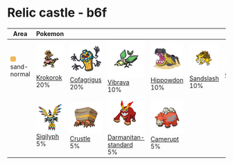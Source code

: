 # Relic castle - b6f

| Area                                                                 | Pokemon                                                                       | &nbsp;                                                                            | &nbsp;                                                                                             | &nbsp;                                                                          | &nbsp;                                                                          | &nbsp;                                                                      |
| -------------------------------------------------------------------- | ----------------------------------------------------------------------------- | --------------------------------------------------------------------------------- | -------------------------------------------------------------------------------------------------- | ------------------------------------------------------------------------------- | ------------------------------------------------------------------------------- | --------------------------------------------------------------------------- |
| ![sand-normal](../../img/items/sand-normal.png)<br/>sand-normal<br/> | ![krokorok](../../img/pokemon/552.png) <br/>[Krokorok](/pokemon/552) <br/>20% | ![cofagrigus](../../img/pokemon/563.png) <br/>[Cofagrigus](/pokemon/563) <br/>20% | ![vibrava](../../img/pokemon/329.png) <br/>[Vibrava](/pokemon/329) <br/>10%                        | ![hippowdon](../../img/pokemon/450.png) <br/>[Hippowdon](/pokemon/450) <br/>10% | ![sandslash](../../img/pokemon/028.png) <br/>[Sandslash](/pokemon/028) <br/>10% | ![claydol](../../img/pokemon/344.png) <br/>[Claydol](/pokemon/344) <br/>10% |
|                                                                      | ![sigilyph](../../img/pokemon/561.png) <br/>[Sigilyph](/pokemon/561) <br/>5%  | ![crustle](../../img/pokemon/558.png) <br/>[Crustle](/pokemon/558) <br/>5%        | ![darmanitan-standard](../../img/pokemon/555.png) <br/>[Darmanitan-standard](/pokemon/555) <br/>5% | ![camerupt](../../img/pokemon/323.png) <br/>[Camerupt](/pokemon/323) <br/>5%    |